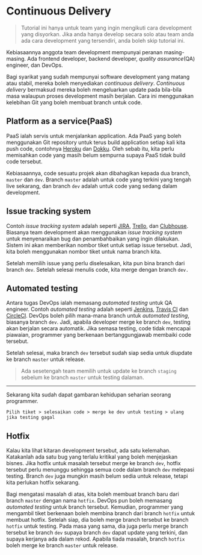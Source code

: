 # Continuous Delivery

> Tutorial ini hanya untuk team yang ingin mengikuti cara development yang
> disyorkan. Jika anda hanya develop secara solo atau team anda ada cara
> development yang tersendiri, anda boleh skip tutorial ini.

Kebiasaannya anggota team development mempunyai peranan masing-masing. Ada
frontend developer, backend developer, *quality assurance*(QA) engineer, dan
DevOps.

Bagi syarikat yang sudah mempunyai software development yang matang atau stabil,
mereka boleh menyediakan *continuous delivery*. *Continuous delivery* bermaksud
mereka boleh mengeluarkan update pada bila-bila masa walaupun proses development
masih berjalan. Cara ini menggunakan kelebihan Git yang boleh membuat branch
untuk code.

## Platform as a service(PaaS)

PaaS ialah servis untuk menjalankan application. Ada PaaS yang boleh menggunakan
Git repository untuk terus build application setiap kali kita push code,
contohnya [Heroku](https://www.heroku.com/) dan
[Dokku](http://dokku.viewdocs.io/dokku/). Oleh sebab itu, kita perlu memisahkan
code yang masih belum sempurna supaya PaaS tidak build code tersebut.

Kebiasaannya, code sesuatu projek akan dibahagikan kepada dua branch, `master`
dan `dev`. Branch `master` adalah untuk code yang terkini yang tengah live
sekarang, dan branch `dev` adalah untuk code yang sedang dalam development.

## Issue tracking system

Contoh *issue tracking system* adalah seperti
[JIRA](https://www.atlassian.com/software/jira), [Trello](https://trello.com/),
dan [Clubhouse](https://clubhouse.io/). Biasanya team development akan
menggunakan *issue tracking system* untuk menyenaraikan bug dan penambahbaikan
yang ingin dilakukan. Sistem ini akan memberikan nombor tiket untuk setiap issue
tersebut. Jadi, kita boleh menggunakan nombor tiket untuk nama branch kita.

Setelah memilih issue yang perlu diselesaikan, kita pun bina branch dari branch
`dev`. Setelah selesai menulis code, kita merge dengan branch `dev.`

## Automated testing

Antara tugas DevOps ialah memasang *automated testing* untuk QA engineer. Contoh
*automated testing* adalah seperti [Jenkins](https://jenkins.io/), [Travis
CI](https://travis-ci.org/) dan [CircleCI](https://circleci.com/). DevOps boleh
pilih mana-mana branch untuk *automated testing*, biasanya branch `dev`. Jadi,
apabila developer merge ke branch `dev`, testing akan berjalan secara automatik.
Jika semasa testing, code tidak mencapai piawaian, programmer yang berkenaan
bertanggungjawab membaiki code tersebut.

Setelah selesai, maka branch `dev` tersebut sudah siap sedia untuk diupdate ke
branch `master` untuk release.

> Ada sesetengah team memilih untuk update ke branch `staging` sebelum ke branch
> `master` untuk testing dalaman.

----

Sekarang kita sudah dapat gambaran kehidupan seharian seorang programmer.

```
Pilih tiket > selesaikan code > merge ke dev untuk testing > ulang jika testing gagal
```

## Hotfix

Kalau kita lihat kitaran development tersebut, ada satu kelemahan. Katakanlah
ada satu bug yang terlalu kritikal yang boleh menjejaskan bisnes. Jika hotfix
untuk masalah tersebut merge ke branch `dev`, hotfix tersebut perlu menunggu
sehingga semua code dalam branch `dev` melepasi testing. Branch `dev` juga
mungkin masih belum sedia untuk release, tetapi kita perlukan hotfix sekarang.

Bagi mengatasi masalah di atas, kita boleh membuat branch baru dari branch
`master` dengan nama `hotfix`. DevOps pun boleh memasang *automated testing*
untuk branch tersebut. Kemudian, programmer yang mengambil tiket berkenaan boleh
membina branch dari branch `hotfix` untuk membuat hotfix. Setelah siap, dia
boleh merge branch tersebut ke branch `hotfix` untuk testing. Pada masa yang
sama, dia juga perlu merge branch tersebut ke branch `dev` supaya branch `dev`
dapat update yang terkini, dan supaya kerjanya ada dalam rekod. Apabila tiada
masalah, branch `hotfix` boleh merge ke branch `master` untuk release.
